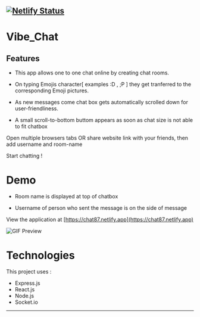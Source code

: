 [![Netlify Status](https://api.netlify.com/api/v1/badges/3dd71143-2720-47d0-827b-8e83f4334a9d/deploy-status)](https://app.netlify.com/sites/tender-mccarthy-f78a63/deploys)
---

# Vibe_Chat

## Features

- This app allows one to one chat online by creating chat rooms. 
 
 - On typing Emojis character[ examples :D , ;P ] they get tranferred to the corresponding Emoji pictures.

 - As new messages come chat box gets automatically scrolled down for user-friendliness.
 
 - A small scroll-to-bottom buttom appears as soon as chat size is not able to fit chatbox

Open multiple browsers tabs OR share website link with your friends, then add username and room-name

Start chatting !

# Demo

- Room name is displayed  at top of chatbox

- Username of person who sent the message is on the side of message

View the application at [https://chat87.netlify.app](https://chat87.netlify.app)

![GIF Preview ](https://user-images.githubusercontent.com/73309402/138856874-bd65e2ad-9a2a-4886-9b2e-5d357376f429.gif)


# Technologies

This project uses :

- Express.js
- React.js
- Node.js
- Socket.io


---

